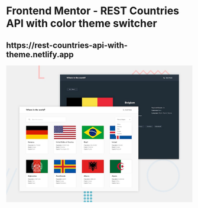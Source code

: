 # Frontend Mentor - REST Countries API with color theme switcher

<h2>https://rest-countries-api-with-theme.netlify.app</h2>

![Design preview for the REST Countries API with color theme switcher coding challenge](./design/desktop-preview.jpg)
